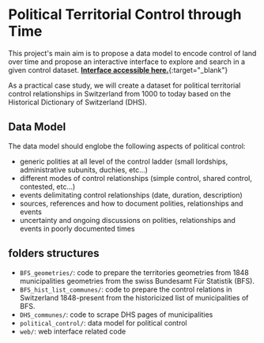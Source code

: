 # Political Territorial Control through Time

This project's main aim is to propose a data model to encode control of land over time and propose an interactive interface to explore and search in a given control dataset. [__Interface accessible here.__](https://dddpt-epfl-phd.github.io/territory-control-time/){:target="_blank"}

As a practical case study, we will create a dataset for political territorial control relationships in Switzerland from 1000 to today based on the Historical Dictionary of Switzerland (DHS).

## Data Model

The data model should englobe the following aspects of political control:
- generic polities at all level of the control ladder (small lordships, administrative subunits, duchies, etc...)
- different modes of control relationships (simple control, shared control, contested, etc...)
- events delimitating control relationships (date, duration, description)
- sources, references and how to document polities, relationships and events
- uncertainty and ongoing discussions on polities, relationships and events in poorly documented times

## folders structures

- `BFS_geometries/`: code to prepare the territories geometries from 1848 municipalities geometries from the swiss Bundesamt Für Statistik (BFS).
- `BFS_hist_list_communes/`: code to prepare the control relations in Switzerland 1848-present from the historicized list of municipalities of BFS.
- `DHS_communes/`: code to scrape DHS pages of municipalities
- `political_control/`: data model for political control
- `web/`: web interface related code
